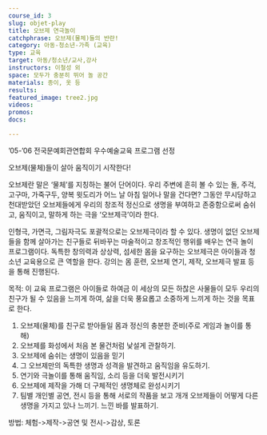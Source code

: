 ```yaml
---
course_id: 3
slug: objet-play
title: 오브제 연극놀이
catchphrase: 오브제(물체)들의 반란!
category: 아동-청소년-가족 (교육)
type: 교육
target: 아동/청소년/교사,강사
instructors: 이철성 외
space: 모두가 충분히 뛰어 놀 공간
materials: 종이, 옷 등
results:
featured_image: tree2.jpg
videos:
promos:
docs:

---
```


’05-’06 전국문예회관연합회 우수예술교육 프로그램 선정


오브제(물체)들이 살아 움직이기 시작한다!

오브제란 말은 ‘물체’를 지칭하는 불어 단어이다. 우리 주변에 흔히 볼 수 있는 돌, 주걱, 고구마, 가죽구두, 양복 윗도리가 어느 날 아침 일어나 말을 건다면? 그동안 무시당하고 천대받았던 오브제들에게 우리의 창조적 정신으로 생명을 부여하고 존중함으로써 숨쉬고, 움직이고, 말하게 하는 극을 ‘오브제극’이라 한다.

인형극, 가면극, 그림자극도 포괄적으로는 오브제극이라 할 수 있다. 생명이 없던 오브제들을 함께 살아가는 친구들로 뒤바꾸는 마술적이고 창조적인 행위를 배우는 연극 놀이 프로그램이다. 독특한 창의력과 상상력, 섬세한 몸을 요구하는 오브제극은 아이들과 청소년 교육용으로 큰 역할을 한다. 강의는 몸 훈련, 오브제 연기, 제작, 오브제극 발표 등을 통해 진행된다.

목적: 
이 교육 프로그램은 아이들로 하여금 이 세상의 모든 하찮은 사물들이 모두 우리의 친구가 될 수 있음을 느끼게 하여, 삶을 더욱 풍요롭고 소중하게 느끼게 하는 것을 목표로 한다.

1. 오브제(물체)를 친구로 받아들일 몸과 정신의 충분한 준비(주로 게임과 놀이를 통해)
2. 오브제를 화성에서 처음 본 물건처럼 낯설게 관찰하기.
3. 오브제에 숨쉬는 생명이 있음을 믿기
4. 그 오브제만의 독특한 생명과 성격을 발견하고 움직임을 유도하기.
5. 연기와 극놀이를 통해 움직임, 소리 등을 더욱 발전시키기
6. 오브제에 제작을 가해 더 구체적인 생명체로 완성시키기
7. 팀별 개인별 공연, 전시 등을 통해 서로의 작품을 보고 개개 오브제들이 어떻게 다른 생명을 가지고 있나 느끼기. 느낀 바를 발표하기.

방법: 
체험->제작->공연 및 전시->감상, 토론
